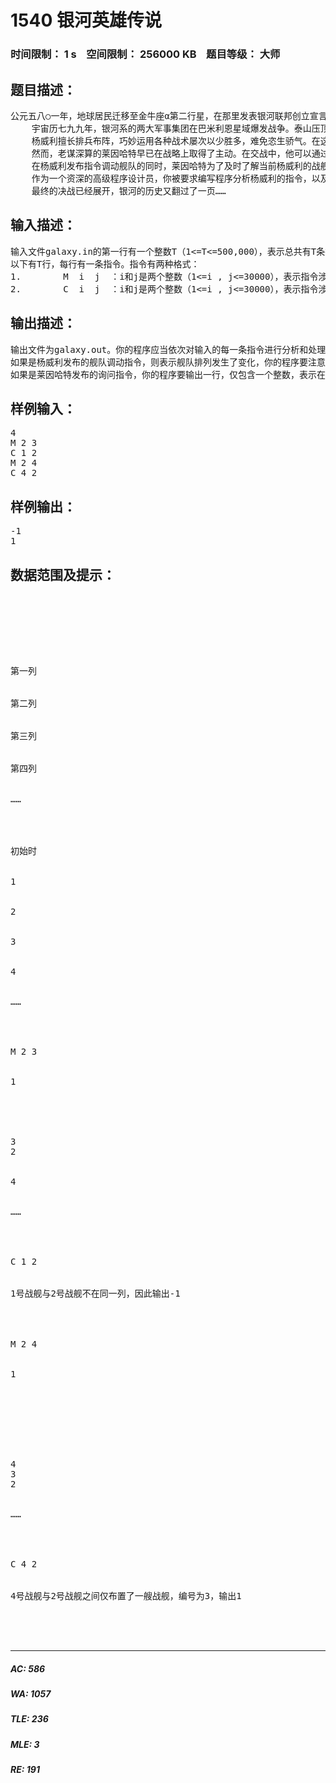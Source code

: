 # 1540 银河英雄传说   
### 时间限制： 1 s&nbsp;&nbsp;&nbsp;&nbsp;空间限制： 256000 KB&nbsp;&nbsp;&nbsp;&nbsp;题目等级： 大师  
## 题目描述：  

<pre>
公元五八○一年，地球居民迁移至金牛座α第二行星，在那里发表银河联邦创立宣言，同年改元为宇宙历元年，并开始向银河系深处拓展。
    宇宙历七九九年，银河系的两大军事集团在巴米利恩星域爆发战争。泰山压顶集团派宇宙舰队司令莱因哈特率领十万余艘战舰出征，气吞山河集团点名将杨威利组织麾下三万艘战舰迎敌。
    杨威利擅长排兵布阵，巧妙运用各种战术屡次以少胜多，难免恣生骄气。在这次决战中，他将巴米利恩星域战场划分成30000列，每列依次编号为1, 2, …, 30000。之后，他把自己的战舰也依次编号为1, 2, …, 30000，让第i号战舰处于第i列(i = 1, 2, …, 30000)，形成“一字长蛇阵”，诱敌深入。这是初始阵形。当进犯之敌到达时，杨威利会多次发布合并指令，将大部分战舰集中在某几列上，实施密集攻击。合并指令为M i j，含义为让第i号战舰所在的整个战舰队列，作为一个整体（头在前尾在后）接至第j号战舰所在的战舰队列的尾部。显然战舰队列是由处于同一列的一个或多个战舰组成的。合并指令的执行结果会使队列增大。
    然而，老谋深算的莱因哈特早已在战略上取得了主动。在交战中，他可以通过庞大的情报网络随时监听杨威利的舰队调动指令。
    在杨威利发布指令调动舰队的同时，莱因哈特为了及时了解当前杨威利的战舰分布情况，也会发出一些询问指令：C i j。该指令意思是，询问电脑，杨威利的第i号战舰与第j号战舰当前是否在同一列中，如果在同一列中，那么它们之间布置有多少战舰。
    作为一个资深的高级程序设计员，你被要求编写程序分析杨威利的指令，以及回答莱因哈特的询问。
    最终的决战已经展开，银河的历史又翻过了一页……
</pre>
  
  
## 输入描述：  

<pre>
输入文件galaxy.in的第一行有一个整数T（1<=T<=500,000），表示总共有T条指令。
以下有T行，每行有一条指令。指令有两种格式：
1.        M  i  j  ：i和j是两个整数（1<=i , j<=30000），表示指令涉及的战舰编号。该指令是莱因哈特窃听到的杨威利发布的舰队调动指令，并且保证第i号战舰与第j号战舰不在同一列。
2.        C  i  j  ：i和j是两个整数（1<=i , j<=30000），表示指令涉及的战舰编号。该指令是莱因哈特发布的询问指令。
</pre>
  
  
## 输出描述：  

<pre>
输出文件为galaxy.out。你的程序应当依次对输入的每一条指令进行分析和处理：
如果是杨威利发布的舰队调动指令，则表示舰队排列发生了变化，你的程序要注意到这一点，但是不要输出任何信息；
如果是莱因哈特发布的询问指令，你的程序要输出一行，仅包含一个整数，表示在同一列上，第i号战舰与第j号战舰之间布置的战舰数目。如果第i号战舰与第j号战舰当前不在同一列上，则输出-1。
</pre>
  
  
## 样例输入：  

<pre>
4
M 2 3
C 1 2
M 2 4
C 4 2
</pre>
  
  
## 样例输出：  

<pre>
-1
1
</pre>
  
  
## 数据范围及提示：  

<pre>




 


第一列


第二列


第三列


第四列


……




初始时


1


2


3


4


……




M 2 3


1


 


3
2


4


……




C 1 2


1号战舰与2号战舰不在同一列，因此输出-1




M 2 4


1


 


 


4
3
2


……




C 4 2


4号战舰与2号战舰之间仅布置了一艘战舰，编号为3，输出1




</pre>
  
  
***  

##### AC: 586  
##### WA: 1057  
##### TLE: 236  
##### MLE: 3  
##### RE: 191  
